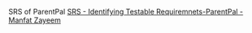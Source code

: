 SRS of ParentPal 
[SRS - Identifying Testable Requiremnets-ParentPal - Manfat Zayeem]([url](https://docs.google.com/document/d/1wUxbADdQlkY6vAmzk3e8aAULFMVFonILlC-jfD7Jceg/edit?usp=sharing))
